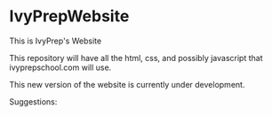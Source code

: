 # IvyPrepWebsite
This is IvyPrep's Website

This repository will have all the html, css, and possibly javascript that ivyprepschool.com will use.

This new version of the website is currently under development.


Suggestions: